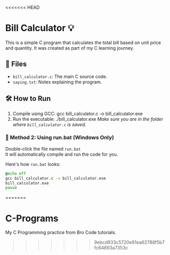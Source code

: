 <<<<<<< HEAD
# Bill Calculator 💡

This is a simple C program that calculates the total bill based on unit price and quantity. It was created as part of my C learning journey.

## 📁 Files

- `bill_calculator.c`: The main C source code.
- `saying.txt`: Notes explaining the program.

## 🛠️ How to Run

1. Compile using GCC:
gcc bill_calculator.c -o bill_calculator.exe
2. Run the executable:
./bill_calculator.exe
*Make sure you are in the folder where `bill_calculator.c` is saved.*


### 🏃 Method 2: Using run.bat (Windows Only)

Double-click the file named `run.bat`   
It will automatically compile and run the code for you.

Here's how `run.bat` looks:
```bat
@echo off
gcc bill_calculator.c -o bill_calculator.exe
bill_calculator.exe
pause
``` 

=======
# C-Programs
My C Programming practice from Bro Code tutorials.
>>>>>>> 9ebcd933c5720e91ea62788f5b7fc64893a7353c
